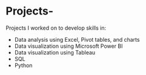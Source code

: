 # Projects-

Projects I worked on to develop skills in:

* Data analysis using Excel, Pivot tables, and charts
* Data visualization using Microsoft Power BI
* Data visualization using Tableau
* SQL
* Python
